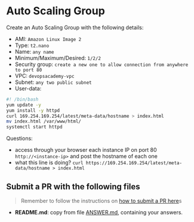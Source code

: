 # Auto Scaling Group

Create an Auto Scaling Group with the following details:
- AMI: `Amazon Linux Image 2`
- Type: `t2.nano`
- Name: `any name`
- Minimum/Maximum/Desired: `1/2/2`
- Security group: `create a new one to allow connection from anywhere to port 80`
- VPC: `devopsacademy-vpc`
- Subnet: `any two public subnet`
- User-data:

```bash
#! /bin/bash
yum update -y
yum install -y httpd
curl 169.254.169.254/latest/meta-data/hostname > index.html
mv index.html /var/www/html/
systemctl start httpd
```

Questions:

- access through your browser each instance IP on port 80 `http://<instance-ip>` and post the hostname of each one
- what this line is doing? `curl https://169.254.169.254/latest/meta-data/hostname > index.html`

## Submit a PR with the following files

> Remember to follow the instructions on [how to submit a PR here](/README.md#exercises)s

- **README.md**: copy from file [ANSWER.md](ANSWER.md), containing your answers.
